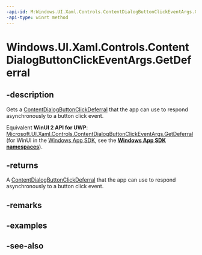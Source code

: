 ```yaml
---
-api-id: M:Windows.UI.Xaml.Controls.ContentDialogButtonClickEventArgs.GetDeferral
-api-type: winrt method
---
```


<!-- Method syntax
public Windows.UI.Xaml.Controls.ContentDialogButtonClickDeferral GetDeferral()
-->

# Windows.UI.Xaml.Controls.ContentDialogButtonClickEventArgs.GetDeferral

## -description
Gets a [ContentDialogButtonClickDeferral](contentdialogbuttonclickdeferral.md) that the app can use to respond asynchronously to a button click event.

Equivalent **WinUI 2 API for UWP**: [Microsoft.UI.Xaml.Controls.ContentDialogButtonClickEventArgs.GetDeferral](/windows/winui/api/microsoft.ui.xaml.controls.contentdialogbuttonclickeventargs.getdeferral) (for WinUI in the [Windows App SDK](/windows/apps/windows-app-sdk/), see the **[Windows App SDK namespaces](/windows/windows-app-sdk/api/winrt/)**).

## -returns
A [ContentDialogButtonClickDeferral](contentdialogbuttonclickdeferral.md) that the app can use to respond asynchronously to a button click event.

## -remarks

## -examples

## -see-also
